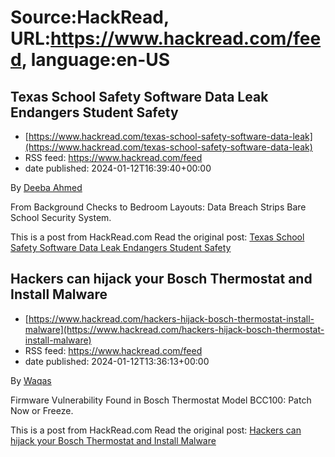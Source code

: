 # Source:HackRead, URL:https://www.hackread.com/feed, language:en-US

## Texas School Safety Software Data Leak Endangers Student Safety
 - [https://www.hackread.com/texas-school-safety-software-data-leak](https://www.hackread.com/texas-school-safety-software-data-leak)
 - RSS feed: https://www.hackread.com/feed
 - date published: 2024-01-12T16:39:40+00:00

<p>By <a href="https://www.hackread.com/author/deeba/" rel="nofollow">Deeba Ahmed</a></p>
<p>From Background Checks to Bedroom Layouts: Data Breach Strips Bare School Security System.</p>
<p>This is a post from HackRead.com Read the original post: <a href="https://www.hackread.com/texas-school-safety-software-data-leak/" rel="nofollow">Texas School Safety Software Data Leak Endangers Student Safety</a></p>

## Hackers can hijack your Bosch Thermostat and Install Malware
 - [https://www.hackread.com/hackers-hijack-bosch-thermostat-install-malware](https://www.hackread.com/hackers-hijack-bosch-thermostat-install-malware)
 - RSS feed: https://www.hackread.com/feed
 - date published: 2024-01-12T13:36:13+00:00

<p>By <a href="https://www.hackread.com/author/hackread/" rel="nofollow">Waqas</a></p>
<p>Firmware Vulnerability Found in Bosch Thermostat Model BCC100: Patch Now or Freeze.</p>
<p>This is a post from HackRead.com Read the original post: <a href="https://www.hackread.com/hackers-hijack-bosch-thermostat-install-malware/" rel="nofollow">Hackers can hijack your Bosch Thermostat and Install Malware</a></p>

